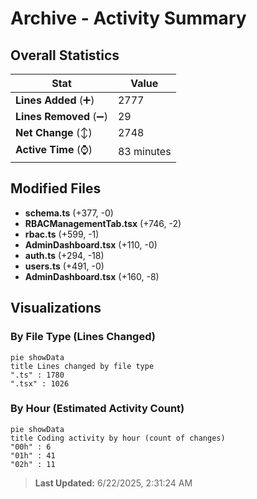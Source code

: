 # Archive - Activity Summary 

## Overall Statistics

| Stat                   | Value                                                             |
| ---------------------- | ----------------------------------------------------------------- |
| **Lines Added** (➕)   | 2777                                          |
| **Lines Removed** (➖) | 29                                        |
| **Net Change** (↕)    | 2748                |
| **Active Time** (⌚)   | 83 minutes |


## Modified Files
- **schema.ts** (+377, -0)
- **RBACManagementTab.tsx** (+746, -2)
- **rbac.ts** (+599, -1)
- **AdminDashboard.tsx** (+110, -0)
- **auth.ts** (+294, -18)
- **users.ts** (+491, -0)
- **AdminDashboard.tsx** (+160, -8)

## Visualizations

### By File Type (Lines Changed)

```mermaid
pie showData
title Lines changed by file type
".ts" : 1780
".tsx" : 1026
```

### By Hour (Estimated Activity Count)

```mermaid
pie showData
title Coding activity by hour (count of changes)
"00h" : 6
"01h" : 41
"02h" : 11
```


> **Last Updated:** 6/22/2025, 2:31:24 AM